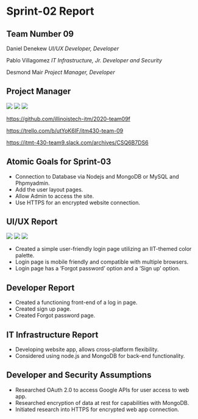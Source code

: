 # Sprint-02 Report

## Team Number 09

Daniel Denekew *UI/UX Developer, Developer*

Pablo Villagomez *IT Infrastructure, Jr. Developer and Security*

Desmond Mair *Project Manager, Developer*

## Project Manager

<img src = "images/githash.JPG">
<img src = "images/giturl.JPG">
<img src = "images/tr2.JPG">

https://github.com/illinoistech-itm/2020-team09f

https://trello.com/b/utYoK6IF/itm430-team-09

https://itmt-430-team9.slack.com/archives/CSQ6B7DS6

## Atomic Goals for Sprint-03

- Connection to Database via Nodejs and MongoDB or MySQL and Phpmyadmin.
- Add the user layout pages.
- Allow Admin to access the site.
- Use HTTPS for an encrypted website connection.

## UI/UX Report

<img src = "images/Screenshot_2020-03-06 StudyHawk.png">
<img src = "images/Screenshot_2020-03-06 StudyHawk(1).png">
<img src = "images/Screenshot_2020-03-06 StudyHawk(2).png">

- Created a simple user-friendly login page utilizing an IIT-themed color palette.
- Login page is mobile friendly and compatible with multiple browsers.
- Login page has a ‘Forgot password’ option and a ‘Sign up’ option.


## Developer Report

- Created a functioning front-end of a log in page.
- Created sign up page.
- Created Forgot password page.



## IT Infrastructure Report

- Developing website app, allows cross-platform flexibility.
- Considered using node.js and MongoDB for back-end functionality.


## Developer and Security Assumptions

- Researched OAuth 2.0 to access Google APIs for user access to web app.
- Researched encryption of data at rest for capabilities with MongoDB.
- Initiated research into HTTPS for encrypted web app connection.
